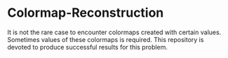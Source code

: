 # Colormap-Reconstruction

It is not the rare case to encounter colormaps created with certain values. Sometimes values of these colormaps is required. This repository is devoted to produce successful results for this problem.
